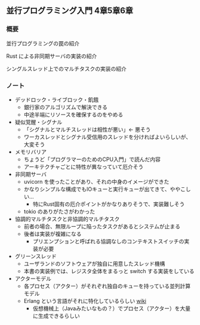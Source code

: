 ## 並行プログラミング入門 4章5章6章

### 概要
並行プログラミングの罠の紹介

Rust による非同期サーバの実装の紹介

シングルスレッド上でのマルチタスクの実装の紹介

### ノート
- デッドロック・ライブロック・飢餓
  - 銀行家のアルゴリズムで解決できる
  - 中途半端にリソースを確保するのをやめる
- 疑似覚醒・シグナル
  - 「シグナルとマルチスレッドは相性が悪い」<- 悪そう
  - ワーカスレッドとシグナル受信用のスレッドを分ければよいらしいが、大変そう
- メモリバリア
  - ちょうど「プログラマーのためのCPU入門」で読んだ内容
  - アーキテクチャごとに特性が異なっていて厄介そう
- 非同期サーバ
  - uvicorn を使ったことがあり、それの中身のイメージができた
  - かなりシンプルな構成でもIOキューと実行キューが出てきて、ややこしい...
    - 特にRust固有の厄介ポイントがかなりありそうで、実装難しそう 
  - tokio のありがたさがわかった
- 協調的マルチタスクと非協調的マルチタスク
  - 前者の場合、無限ループに陥ったタスクがあるとシステムが止まる
  - 後者は実装が複雑になる
    - プリエンプションと呼ばれる協調なしのコンテキストスイッチの実装が必要
- グリーンスレッド
  - ユーザランドのソフトウェアが独自に用意したスレッド機構
  - 本書の実装例では、レジスタ全体をまるっと switch する実装をしている
- アクターモデル
  - 各プロセス（アクター）がそれぞれ独自のキューを持っている並列計算モデル
  - Erlang という言語がそれに特化しているらしい [wiki](https://ja.wikipedia.org/wiki/Erlang)
    - 仮想機械上（Javaみたいなもの？）でプロセス（アクター）を大量に生成できるらしい
